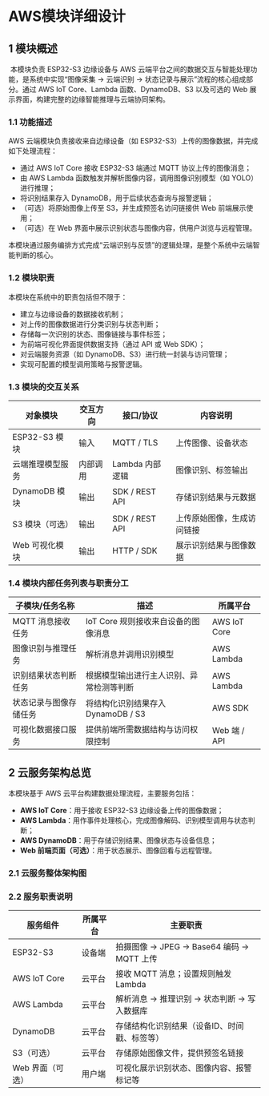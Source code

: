 # AWS模块详细设计

## 1 模块概述

​	本模块负责 ESP32-S3 边缘设备与 AWS 云端平台之间的数据交互与智能处理功能，是系统中实现“图像采集 → 云端识别 → 状态记录与展示”流程的核心组成部分。通过 AWS IoT Core、Lambda 函数、DynamoDB、S3 以及可选的 Web 展示界面，构建完整的边缘智能推理与云端协同架构。

### 1.1 功能描述

AWS 云端模块负责接收来自边缘设备（如 ESP32-S3）上传的图像数据，并完成如下处理流程：

- 通过 AWS IoT Core 接收 ESP32-S3 端通过 MQTT 协议上传的图像消息；
- 由 AWS Lambda 函数触发并解析图像内容，调用图像识别模型（如 YOLO）进行推理；
- 将识别结果存入 DynamoDB，用于后续状态查询与报警逻辑；
- （可选）将原始图像上传至 S3，并生成预签名访问链接供 Web 前端展示使用；
- （可选）在 Web 界面中展示识别状态与图像内容，供用户浏览与远程管理。

本模块通过服务编排方式完成“云端识别与反馈”的逻辑处理，是整个系统中云端智能判断的核心。

### 1.2 模块职责

本模块在系统中的职责包括但不限于：

- 建立与边缘设备的数据接收机制；
- 对上传的图像数据进行分类识别与状态判断；
- 存储每一次识别的状态、图像链接与事件标签；
- 为前端可视化界面提供数据支持（通过 API 或 Web SDK）；
- 对云端服务资源（如 DynamoDB、S3）进行统一封装与访问管理；
- 实现可配置的模型调用策略与报警逻辑。

### 1.3 模块的交互关系

| 对象模块         | 交互方向 | 接口/协议       | 内容说明                   |
| ---------------- | -------- | --------------- | -------------------------- |
| ESP32-S3 模块    | 输入     | MQTT / TLS      | 上传图像、设备状态         |
| 云端推理模型服务 | 内部调用 | Lambda 内部逻辑 | 图像识别、标签输出         |
| DynamoDB 模块    | 输出     | SDK / REST API  | 存储识别结果与元数据       |
| S3 模块（可选）  | 输出     | SDK / REST API  | 上传原始图像，生成访问链接 |
| Web 可视化模块   | 输出     | HTTP / SDK      | 展示识别结果与图像数据     |

### 1.4 模块内部任务列表与职责分工

| 子模块/任务名称        | 描述                                     | 所属平台     |
| ---------------------- | ---------------------------------------- | ------------ |
| MQTT 消息接收任务      | IoT Core 规则接收来自设备的图像消息      | AWS IoT Core |
| 图像识别与推理任务     | 解析消息并调用识别模型                   | AWS Lambda   |
| 识别结果状态判断任务   | 根据模型输出进行主人识别、异常检测等判断 | AWS Lambda   |
| 状态记录与图像存储任务 | 将结构化识别结果存入 DynamoDB / S3       | AWS SDK      |
| 可视化数据接口服务     | 提供前端所需数据结构与访问权限控制       | Web 端 / API |

## 2 云服务架构总览

本模块基于 AWS 云平台构建数据处理流程，主要服务包括：

- **AWS IoT Core**：用于接收 ESP32-S3 边缘设备上传的图像数据；
- **AWS Lambda**：用作事件处理核心，完成图像解码、识别模型调用与状态判断；
- **AWS DynamoDB**：用于存储识别结果、图像状态与设备信息；
- **Web 前端页面（可选）**：用于状态展示、图像回看与远程管理。

### 2.1 云服务整体架构图



### 2.2 服务职责说明

| 服务组件         | 所属平台 | 主要职责                                     |
| ---------------- | -------- | -------------------------------------------- |
| ESP32-S3         | 设备端   | 拍摄图像 → JPEG → Base64 编码 → MQTT 上传    |
| AWS IoT Core     | 云平台   | 接收 MQTT 消息；设置规则触发 Lambda          |
| AWS Lambda       | 云平台   | 解析消息 → 推理识别 → 状态判断 → 写入数据库  |
| DynamoDB         | 云平台   | 存储结构化识别结果（设备ID、时间戳、标签等） |
| S3（可选）       | 云平台   | 存储原始图像文件，提供预签名链接             |
| Web 界面（可选） | 用户端   | 可视化展示识别状态、图像内容、报警标记等     |

